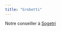 ```yaml
---
title: "Grobetti"
---
```


Notre conseiller à [Sogetri](notes/gestionDesMatieres/fournisseurGestionDesMatieres/Sogetri.md) 